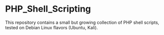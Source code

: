 # PHP_Shell_Scripting
This repository contains a small but growing collection of PHP shell scripts, tested on Debian Linux flavors (Ubuntu, Kali). 
